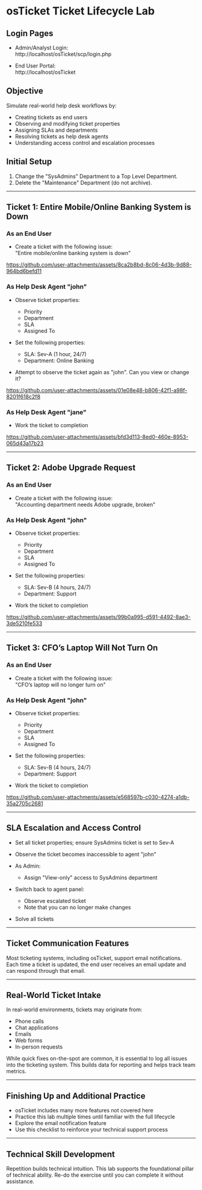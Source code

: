 # osTicket Ticket Lifecycle Lab

## Login Pages

- Admin/Analyst Login:  
  http://localhost/osTicket/scp/login.php

- End User Portal:  
  http://localhost/osTicket

## Objective

Simulate real-world help desk workflows by:

- Creating tickets as end users
- Observing and modifying ticket properties
- Assigning SLAs and departments
- Resolving tickets as help desk agents
- Understanding access control and escalation processes

## Initial Setup

1. Change the "SysAdmins" Department to a Top Level Department.
2. Delete the "Maintenance" Department (do not archive).

---

## Ticket 1: Entire Mobile/Online Banking System is Down

### As an End User

- Create a ticket with the following issue:  
  "Entire mobile/online banking system is down"

  

https://github.com/user-attachments/assets/8ca2b8bd-8c06-4d3b-9d88-964bd6befd11



### As Help Desk Agent "john"

- Observe ticket properties:
  - Priority
  - Department
  - SLA
  - Assigned To

- Set the following properties:
  - SLA: Sev-A (1 hour, 24/7)
  - Department: Online Banking

- Attempt to observe the ticket again as "john". Can you view or change it?

  

https://github.com/user-attachments/assets/01e08e48-b806-42f1-a98f-8201f618c2f8



### As Help Desk Agent "jane"

- Work the ticket to completion


https://github.com/user-attachments/assets/bfd3d113-8ed0-460e-8953-065d43a17b23


---

## Ticket 2: Adobe Upgrade Request

### As an End User

- Create a ticket with the following issue:  
  "Accounting department needs Adobe upgrade, broken"

### As Help Desk Agent "john"

- Observe ticket properties:
  - Priority
  - Department
  - SLA
  - Assigned To

- Set the following properties:
  - SLA: Sev-B (4 hours, 24/7)
  - Department: Support

- Work the ticket to completion

  
https://github.com/user-attachments/assets/99b0a995-d591-4492-8ae3-3de5210fe533


---

## Ticket 3: CFO’s Laptop Will Not Turn On

### As an End User

- Create a ticket with the following issue:  
  "CFO’s laptop will no longer turn on"

### As Help Desk Agent "john"

- Observe ticket properties:
  - Priority
  - Department
  - SLA
  - Assigned To

- Set the following properties:
  - SLA: Sev-B (4 hours, 24/7)
  - Department: Support

- Work the ticket to completion


https://github.com/user-attachments/assets/e568597b-c030-4274-a1db-35a2705c2681


---

## SLA Escalation and Access Control

- Set all ticket properties; ensure SysAdmins ticket is set to Sev-A
- Observe the ticket becomes inaccessible to agent "john"
- As Admin:
  - Assign "View-only" access to SysAdmins department
- Switch back to agent panel:
  - Observe escalated ticket
  - Note that you can no longer make changes

- Solve all tickets

---

## Ticket Communication Features

Most ticketing systems, including osTicket, support email notifications.  
Each time a ticket is updated, the end user receives an email update and can respond through that email.

---

## Real-World Ticket Intake

In real-world environments, tickets may originate from:

- Phone calls
- Chat applications
- Emails
- Web forms
- In-person requests

While quick fixes on-the-spot are common, it is essential to log all issues into the ticketing system. This builds data for reporting and helps track team metrics.

---

## Finishing Up and Additional Practice

- osTicket includes many more features not covered here
- Practice this lab multiple times until familiar with the full lifecycle
- Explore the email notification feature
- Use this checklist to reinforce your technical support process

---

## Technical Skill Development

Repetition builds technical intuition. This lab supports the foundational pillar of technical ability. Re-do the exercise until you can complete it without assistance.
